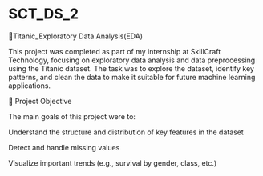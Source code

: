 # SCT_DS_2
🚢Titanic_Exploratory Data Analysis(EDA)


This project was completed as part of my internship at SkillCraft Technology, focusing on exploratory data analysis and data preprocessing using the Titanic dataset. The task was to explore the dataset, identify key patterns, and clean the data to make it suitable for future machine learning applications.

🎯 Project Objective

The main goals of this project were to:

Understand the structure and distribution of key features in the dataset

Detect and handle missing values

Visualize important trends (e.g., survival by gender, class, etc.)
